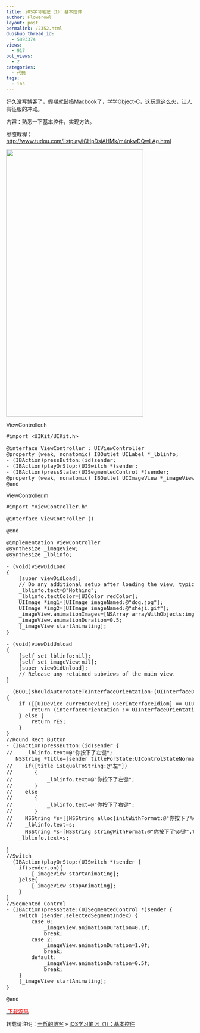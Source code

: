 ```yaml
---
title: iOS学习笔记（1）：基本控件
author: Flowerowl
layout: post
permalink: /2352.html
duoshuo_thread_id:
  - 5893374
views:
  - 917
bot_views:
  - 2
categories:
  - 代码
tags:
  - ios
---
```

好久没写博客了，假期就鼓捣Macbook了，学学Object-C，这玩意这么火，让人有征服的冲动。

内容：熟悉一下基本控件，实现方法。

参照教程：<span style="color: #ff0000;"><a href="http://www.tudou.com/listplay/ICHpDsjAHMk/m4nkwDQwLAg.html" target="_blank"><span style="color: #ff0000;">http://www.tudou.com/listplay/ICHpDsjAHMk/m4nkwDQwLAg.html</span></a></span>

[<img class="alignnone size-full wp-image-2353" title="ios2" src="http://lazynight.me/wp-content/uploads/2012/08/ios2.jpg" alt="" width="368" height="716" />][1]

ViewController.h

<pre class="lang:default decode:true ">#import &lt;UIKit/UIKit.h&gt;

@interface ViewController : UIViewController
@property (weak, nonatomic) IBOutlet UILabel *_lblinfo;
- (IBAction)pressButton:(id)sender;
- (IBAction)playOrStop:(UISwitch *)sender;
- (IBAction)pressState:(UISegmentedControl *)sender;
@property (weak, nonatomic) IBOutlet UIImageView *_imageView;
@end</pre>

ViewController.m

<pre class="lang:default decode:true ">#import "ViewController.h"

@interface ViewController ()

@end

@implementation ViewController
@synthesize _imageView;
@synthesize _lblinfo;

- (void)viewDidLoad
{
    [super viewDidLoad];
	// Do any additional setup after loading the view, typically from a nib.
    _lblinfo.text=@"Nothing";
    _lblinfo.textColor=[UIColor redColor];
    UIImage *img1=[UIImage imageNamed:@"dog.jpg"];
    UIImage *img2=[UIImage imageNamed:@"sheji.gif"];
    _imageView.animationImages=[NSArray arrayWithObjects:img1,img2,nil];
    _imageView.animationDuration=0.5;
    [_imageView startAnimating];
}

- (void)viewDidUnload
{
    [self set_lblinfo:nil];
    [self set_imageView:nil];
    [super viewDidUnload];
    // Release any retained subviews of the main view.
}

- (BOOL)shouldAutorotateToInterfaceOrientation:(UIInterfaceOrientation)interfaceOrientation
{
    if ([[UIDevice currentDevice] userInterfaceIdiom] == UIUserInterfaceIdiomPhone) {
        return (interfaceOrientation != UIInterfaceOrientationPortraitUpsideDown);
    } else {
        return YES;
    }
}
//Round Rect Button
- (IBAction)pressButton:(id)sender {
//    _lblinfo.text=@"你按下了左键";
   NSString *title=[sender titleForState:UIControlStateNormal];
//    if([title isEqualToString:@"左"])
//       {
//           _lblinfo.text=@"你按下了左键";
//       }
//    else
//       {
//           _lblinfo.text=@"你按下了右键";
//       }
//    NSString *s=[[NSString alloc]initWithFormat:@"你按下了%@键",title];
//    _lblinfo.text=s;
      NSString *s=[NSString stringWithFormat:@"你按下了%@键",title];
    _lblinfo.text=s;

}
//Switch
- (IBAction)playOrStop:(UISwitch *)sender {
    if(sender.on){
        [_imageView startAnimating];
    }else{
        [_imageView stopAnimating];
    }
}
//Segmented Control
- (IBAction)pressState:(UISegmentedControl *)sender {
    switch (sender.selectedSegmentIndex) {
        case 0:
            _imageView.animationDuration=0.1f; 
            break;
        case 2:
            _imageView.animationDuration=1.0f;
            break;
        default:
            _imageView.animationDuration=0.5f;
            break;
    }
    [_imageView startAnimating];
}

@end</pre>

<span style="color: #ff0000;"><a href="http://dl.dbank.com/c06n5mi26b" target="_blank"><span style="color: #ff0000;"> 下载源码</span></a></span>

转载请注明：[于哲的博客][2] &raquo; [iOS学习笔记（1）：基本控件][3]

 [1]: http://lazynight.me/wp-content/uploads/2012/08/ios2.jpg
 [2]: http://localhost/wordpress
 [3]: http://localhost/wordpress/2352.html